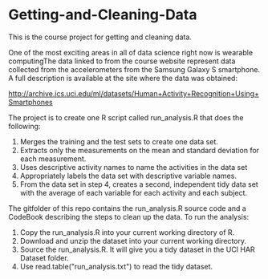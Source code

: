 # Getting-and-Cleaning-Data
This is the course project for getting and cleaning data.

One of the most exciting areas in all of data science right now is wearable computingThe data linked to from the course website represent data collected from the accelerometers from the Samsung Galaxy S smartphone. A full description is available at the site where the data was obtained:

http://archive.ics.uci.edu/ml/datasets/Human+Activity+Recognition+Using+Smartphones

The project is to create one R script called run_analysis.R that does the following:
1. Merges the training and the test sets to create one data set.
2. Extracts only the measurements on the mean and standard deviation for each measurement.
3. Uses descriptive activity names to name the activities in the data set
4. Appropriately labels the data set with descriptive variable names.
5. From the data set in step 4, creates a second, independent tidy data set with the average of each variable for each activity and each subject.

The gitfolder of this repo contains the run_analysis.R source code and a CodeBook describing the steps to clean up the data. To run the analysis:
1. Copy the run_analysis.R into your current working directory of R.
2. Download and unzip the dataset into your current working directory.
3. Source the run_analysis.R. It will give you a tidy dataset in the UCI HAR Dataset folder.
4. Use read.table("run_analysis.txt") to read the tidy dataset.
